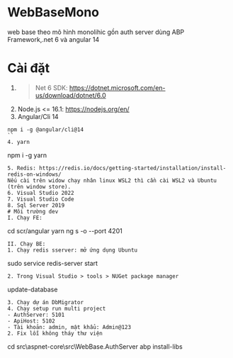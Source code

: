 # WebBaseMono
web base theo mô hình monolihic gồn auth server dùng ABP Framework,.net 6 và angular 14
# Cài đặt
1. >Net 6 SDK: https://dotnet.microsoft.com/en-us/download/dotnet/6.0
2. Node.js <= 16.1: https://nodejs.org/en/
3. Angular/Cli 14
````
npm i -g @angular/cli@14
``
4. yarn
````
npm i -g yarn
```
5. Redis: https://redis.io/docs/getting-started/installation/install-redis-on-windows/
Nếu cài trên widow chạy nhân linux WSL2 thì cần cài WSL2 và Ubuntu (trên window store).
6. Visual Studio 2022
7. Visual Studio Code
8. Sql Server 2019
# Môi trường dev
I. Chạy FE:
```
cd scr/angular
yarn
ng s -o --port 4201
```
II. Chạy BE:
1. Chạy redis sserver: mở ứng dụng Ubuntu
```
sudo service redis-server start
```
2. Trong Visual Studio > tools > NUGet package manager
```
update-database
```
3. Chạy dự án DbMigrator
4. Chạy setup run multi project
- AuthServer: 5101
- ApiHost: 5102
- Tài khoản: admin, mật khẩu: Admin@123
2. Fix lỗi không tháy thư viện
```
cd src\aspnet-core\src\WebBase.AuthServer
abp install-libs
```